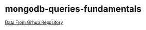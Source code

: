 # mongodb-queries-fundamentals
 

[Data From Github Repository](https://github.com/neelabalan/mongodb-sample-dataset)